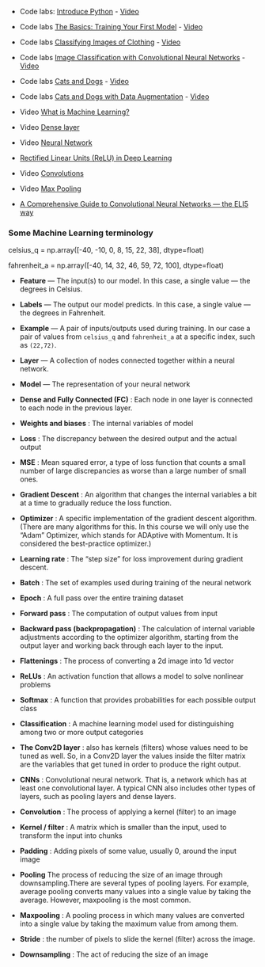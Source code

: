 * Code labs: [Introduce Python](https://colab.research.google.com/github/tensorflow/examples/blob/master/courses/udacity_intro_to_tensorflow_for_deep_learning/l01c01_introduction_to_colab_and_python.ipynb#scrollTo=vIgmFZq4zszl) - [Video](https://www.youtube.com/watch?v=xp7DGVGf8_c)

* Code labs [The Basics: Training Your First Model](https://colab.research.google.com/github/tensorflow/examples/blob/master/courses/udacity_intro_to_tensorflow_for_deep_learning/l02c01_celsius_to_fahrenheit.ipynb#scrollTo=gg4pn6aI1vms) - [Video](https://www.youtube.com/watch?v=o7U-ELsI0FE&t=3s)

* Code labs [Classifying Images of Clothing](https://colab.research.google.com/github/tensorflow/examples/blob/master/courses/udacity_intro_to_tensorflow_for_deep_learning/l03c01_classifying_images_of_clothing.ipynb#scrollTo=jYysdyb-CaWM) - [Video](https://www.youtube.com/watch?v=o7U-ELsI0FE)

* Code labs [Image Classification with Convolutional Neural Networks](https://colab.research.google.com/github/tensorflow/examples/blob/master/courses/udacity_intro_to_tensorflow_for_deep_learning/l04c01_image_classification_with_cnns.ipynb#scrollTo=jYysdyb-CaWM) - [Video](https://www.youtube.com/watch?v=niylIkhErZo)

* Code labs [Cats and Dogs](https://colab.research.google.com/github/tensorflow/examples/blob/master/courses/udacity_intro_to_tensorflow_for_deep_learning/l04c01_image_classification_with_cnns.ipynb#scrollTo=gut8A_7rCaW6) - [Video](https://www.youtube.com/watch?v=bBDN6-WmRO8&t=2s)

* Code labs [Cats and Dogs with Data Augmentation](https://colab.research.google.com/github/tensorflow/examples/blob/master/courses/udacity_intro_to_tensorflow_for_deep_learning/l05c01_dogs_vs_cats_without_augmentation.ipynb) - [Video](https://www.youtube.com/watch?v=dZFcEhwZMLM)



* Video [What is Machine Learning?](https://www.youtube.com/watch?v=UxKbUwj5hmU&t=106s)

* Video [Dense layer](https://www.youtube.com/watch?v=lYC2rHBYcCI&t=2s)

* Video [Neural Network](https://www.youtube.com/watch?v=kwiMF2XH0T0)

* [Rectified Linear Units (ReLU) in Deep Learning](https://www.kaggle.com/dansbecker/rectified-linear-units-relu-in-deep-learning)

* Video [Convolutions](https://www.youtube.com/watch?v=sAPg-qaT0b4)

* Video [Max Pooling](https://www.youtube.com/watch?v=o_DJ-FO6dw0)

* [A Comprehensive Guide to Convolutional Neural Networks — the ELI5 way](https://towardsdatascience.com/a-comprehensive-guide-to-convolutional-neural-networks-the-eli5-way-3bd2b1164a53)


### Some Machine Learning terminology
celsius_q    = np.array([-40, -10,  0,  8, 15, 22,  38],  dtype=float)

fahrenheit_a = np.array([-40,  14, 32, 46, 59, 72, 100],  dtype=float)

 - **Feature** — The input(s) to our model. In this case, a single value — the degrees in Celsius.

 - **Labels** — The output our model predicts. In this case, a single value — the degrees in Fahrenheit.

 - **Example** — A pair of inputs/outputs used during training. In our case a pair of values from `celsius_q` and `fahrenheit_a` at a specific index, such as `(22,72)`.
 - **Layer** — A collection of nodes connected together within a neural network.
 - **Model** — The representation of your neural network
 - **Dense and Fully Connected (FC)** : Each node in one layer is connected to each node in the previous layer.
 - **Weights and biases** : The internal variables of model
 - **Loss** : The discrepancy between the desired output and the actual output
 - **MSE** : Mean squared error, a type of loss function that counts a small number of large discrepancies as worse than a large number of small ones.
 - **Gradient Descent** : An algorithm that changes the internal variables a bit at a time to gradually reduce the loss function.
 - **Optimizer** : A specific implementation of the gradient descent algorithm. (There are many algorithms for this. In this course we will only use the “Adam” Optimizer, which stands for ADAptive with Momentum. It is considered the best-practice optimizer.)
 - **Learning rate** : The “step size” for loss improvement during gradient descent.
 - **Batch** : The set of examples used during training of the neural network
 - **Epoch** : A full pass over the entire training dataset
 - **Forward pass** : The computation of output values from input
 - **Backward pass (backpropagation)** : The calculation of internal variable adjustments according to the optimizer algorithm, starting from the output layer and working back through each layer to the input.
 - **Flattenings** : The process of converting a 2d image into 1d vector
 - **ReLUs** : An activation function that allows a model to solve nonlinear problems
 - **Softmax** : A function that provides probabilities for each possible output class
 - **Classification** : A machine learning model used for distinguishing among two or more output categories
 - **The Conv2D layer** : also has kernels (filters) whose values need to be tuned as well. So, in a Conv2D layer the values inside the filter matrix are the variables that get tuned in order to produce the right output.
 - **CNNs** : Convolutional neural network. That is, a network which has at least one convolutional layer. A typical CNN also includes other types of layers, such as pooling layers and dense layers.
 - **Convolution** : The process of applying a kernel (filter) to an image
 - **Kernel / filter** : A matrix which is smaller than the input, used to transform the input into chunks
 - **Padding** : Adding pixels of some value, usually 0, around the input image
 - **Pooling**  The process of reducing the size of an image through downsampling.There are several types of pooling layers. For example, average pooling converts many values into a single value by taking the average. However, maxpooling is the most common.
 - **Maxpooling** : A pooling process in which many values are converted into a single value by taking the maximum value from among them.
 - **Stride** : the number of pixels to slide the kernel (filter) across the image.
 - **Downsampling** : The act of reducing the size of an image




